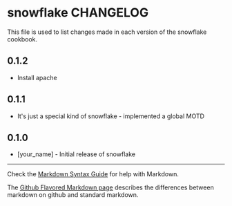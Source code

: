 snowflake CHANGELOG
===================

This file is used to list changes made in each version of the snowflake cookbook.

0.1.2
-----
- Install apache

0.1.1
-----
- It's just a special kind of snowflake - implemented a global MOTD

0.1.0
-----
- [your_name] - Initial release of snowflake

- - -
Check the [Markdown Syntax Guide](http://daringfireball.net/projects/markdown/syntax) for help with Markdown.

The [Github Flavored Markdown page](http://github.github.com/github-flavored-markdown/) describes the differences between markdown on github and standard markdown.

